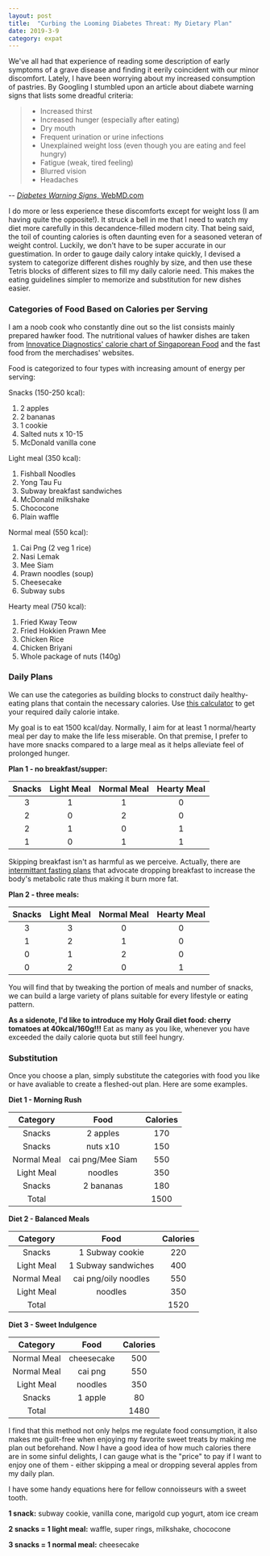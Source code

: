 ```yaml
---
layout: post
title:  "Curbing the Looming Diabetes Threat: My Dietary Plan"
date: 2019-3-9
category: expat
---
```


We've all had that experience of reading some description of early symptoms of a grave disease and finding it eerily coincident with our minor discomfort. Lately, I have been worrying about my increased consumption of pastries. By Googling I stumbled upon an article about diabete warning signs that lists some dreadful criteria:
> * Increased thirst
> * Increased hunger (especially after eating)
> * Dry mouth
> * Frequent urination or urine infections
> * Unexplained weight loss (even though you are eating and feel hungry)
> * Fatigue (weak, tired feeling)
> * Blurred vision
> * Headaches

-- [_Diabetes Warning Signs_, WebMD.com](https://www.webmd.com/diabetes/diabetes-warning-signs) 

I do more or less experience these discomforts except for weight loss (I am having quite the opposite!). It struck a bell in me that I need to watch my diet more carefully in this decandence-filled modern city. That being said, the toil of counting calories is often daunting even for a seasoned veteran of weight control. Luckily, we don't have to be super accurate in our guestimation. In order to gauge daily calory intake quickly, I devised a system to categorize different dishes roughly by size, and then use these Tetris blocks of different sizes to fill my daily calorie need. This makes the eating guidelines simpler to memorize and substitution for new dishes easier.

### Categories of Food Based on Calories per Serving
I am a noob cook who constantly dine out so the list consists mainly prepared hawker food. The nutritional values of hawker dishes are taken from [Innovatice Diagnostics' calorie chart of Singaporean Food](http://www.innovativelab.com.sg/wp-content/uploads/2016/03/IDPL-FOOD-CALORIE-CHART-1.pdf) and the fast food from the merchadises' websites.

Food is categorized to four types with increasing amount of energy per serving:

Snacks (150-250 kcal):
1. 2 apples
2. 2 bananas
3. 1 cookie
4. Salted nuts x 10-15
5. McDonald vanilla cone

Light meal (350 kcal):
1. Fishball Noodles
2. Yong Tau Fu
3. Subway breakfast sandwiches
3. McDonald milkshake
4. Chococone
4. Plain waffle

Normal meal (550 kcal):
1. Cai Png (2 veg 1 rice)
2. Nasi Lemak
3. Mee Siam
4. Prawn noodles (soup)
5. Cheesecake
6. Subway subs

Hearty meal (750 kcal):
1. Fried Kway Teow
2. Fried Hokkien Prawn Mee
3. Chicken Rice
4. Chicken Briyani
5. Whole package of nuts (140g)


### Daily Plans
We can use the categories as building blocks to construct daily healthy-eating plans that contain the necessary calories. Use [this calculator](https://www.calculator.net/calorie-calculator.html) to get your  required daily calorie intake.

My goal is to eat 1500 kcal/day. Normally, I aim for at least 1 normal/hearty meal per day to make the life less miserable. On that premise, I prefer to have more snacks compared to a large meal as it helps alleviate feel of prolonged hunger.

**Plan 1 - no breakfast/supper:**

|Snacks|Light Meal|Normal Meal|Hearty Meal
|:-:|:-:|:-:|:-:
|3|1|1|0
|2|0|2|0
|2|1|0|1
|1|0|1|1

Skipping breakfast isn't as harmful as we perceive. Actually, there are [intermittant fasting plans](https://www.healthline.com/nutrition/intermittent-fasting-guide#methods) that advocate dropping breakfast to increase the body's metabolic rate thus making it burn more fat.

**Plan 2 - three meals:**

|Snacks|Light Meal|Normal Meal|Hearty Meal
|:-:|:-:|:-:|:-:
|3|3|0|0
|1|2|1|0
|0|1|2|0
|0|2|0|1

You will find that by tweaking the portion of meals and number of snacks, we can build a large variety of plans suitable for every lifestyle or eating pattern. 

**As a sidenote, I'd like to introduce my Holy Grail diet food: cherry tomatoes at 40kcal/160g!!!** Eat as many as you like, whenever you have exceeded the daily calorie quota but still feel hungry.

### Substitution
Once you choose a plan, simply substitute the categories with food you like or have avaliable to create a fleshed-out plan. Here are some examples.

**Diet 1 - Morning Rush**

|Category|Food|Calories
|:-:|:-:|:-:
|Snacks|2 apples | 170
|Snacks|nuts x10 | 150
|Normal Meal|cai png/Mee Siam | 550
|Light Meal|noodles | 350
|Snacks|2 bananas | 180
|Total||1500

**Diet 2 - Balanced Meals**

|Category|Food|Calories
|:-:|:-:|:-:
|Snacks|1 Subway cookie | 220
|Light Meal|1 Subway sandwiches | 400
|Normal Meal|cai png/oily noodles | 550
|Light Meal|noodles | 350
|Total|| 1520


**Diet 3 - Sweet Indulgence**

|Category|Food|Calories
|:-:|:-:|:-:
|Normal Meal|cheesecake|500
|Normal Meal|cai png|550
|Light Meal|noodles|350
|Snacks| 1 apple|80
|Total||1480

I find that this method not only helps me regulate food consumption, it also makes me guilt-free when enjoying my favorite sweet treats by making me plan out beforehand. Now I have a good idea of how much calories there are in some sinful delights, I can gauge what is the "price" to pay if I want to enjoy one of them - either skipping a meal or dropping several apples from my daily plan.

I have some handy equations here for fellow connoisseurs with a sweet tooth.

**1 snack:** subway cookie, vanilla cone, marigold cup yogurt, atom ice cream

**2 snacks = 1 light meal:** waffle, super rings, milkshake, chococone

**3 snacks = 1 normal meal:** cheesecake